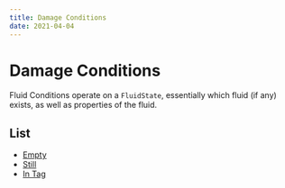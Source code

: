 ```yaml
---
title: Damage Conditions
date: 2021-04-04
---
```

# Damage Conditions

Fluid Conditions operate on a `FluidState`, essentially which fluid (if any) exists, as well as properties of the fluid.

## List

* [Empty](empty)
* [Still](still)
* [In Tag](in_tag)
